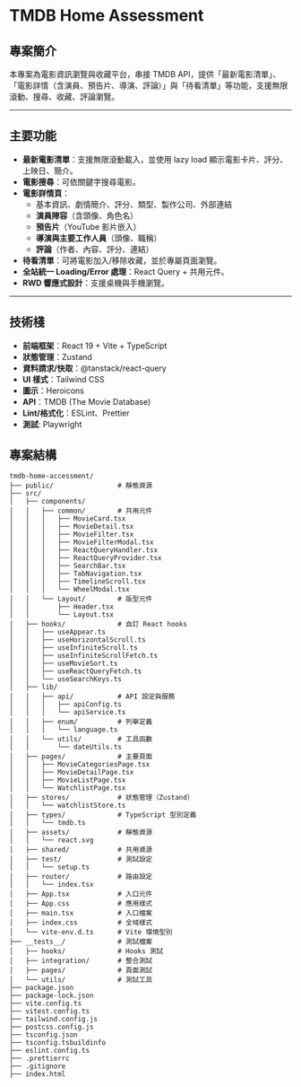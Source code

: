 # TMDB Home Assessment

## 專案簡介

本專案為電影資訊瀏覽與收藏平台，串接 TMDB API，提供「最新電影清單」、「電影詳情（含演員、預告片、導演、評論）」與「待看清單」等功能，支援無限滾動、搜尋、收藏、評論瀏覽。

---

## 主要功能

- **最新電影清單**：支援無限滾動載入，並使用 lazy load 顯示電影卡片、評分、上映日、簡介。
- **電影搜尋**：可依關鍵字搜尋電影。
- **電影詳情頁**：
  - 基本資訊、劇情簡介、評分、類型、製作公司、外部連結
  - **演員陣容**（含頭像、角色名）
  - **預告片**（YouTube 影片嵌入）
  - **導演與主要工作人員**（頭像、職稱）
  - **評論**（作者、內容、評分、連結）
- **待看清單**：可將電影加入/移除收藏，並於專屬頁面瀏覽。
- **全站統一 Loading/Error 處理**：React Query + 共用元件。
- **RWD 響應式設計**：支援桌機與手機瀏覽。

---

## 技術棧

- **前端框架**：React 19 + Vite + TypeScript
- **狀態管理**：Zustand
- **資料請求/快取**：@tanstack/react-query
- **UI 樣式**：Tailwind CSS
- **圖示**：Heroicons
- **API**：TMDB (The Movie Database)
- **Lint/格式化**：ESLint、Prettier
- **測試**: Playwright

## 專案結構

```
tmdb-home-accessment/
├── public/                # 靜態資源
├── src/
│   ├── components/
│   │   ├── common/        # 共用元件
│   │   │   ├── MovieCard.tsx
│   │   │   ├── MovieDetail.tsx
│   │   │   ├── MovieFilter.tsx
│   │   │   ├── MovieFilterModal.tsx
│   │   │   ├── ReactQueryHandler.tsx
│   │   │   ├── ReactQueryProvider.tsx
│   │   │   ├── SearchBar.tsx
│   │   │   ├── TabNavigation.tsx
│   │   │   ├── TimelineScroll.tsx
│   │   │   └── WheelModal.tsx
│   │   └── Layout/        # 版型元件
│   │       ├── Header.tsx
│   │       └── Layout.tsx
│   ├── hooks/             # 自訂 React hooks
│   │   ├── useAppear.ts
│   │   ├── useHorizontalScroll.ts
│   │   ├── useInfiniteScroll.ts
│   │   ├── useInfiniteScrollFetch.ts
│   │   ├── useMovieSort.ts
│   │   ├── useReactQueryFetch.ts
│   │   └── useSearchKeys.ts
│   ├── lib/
│   │   ├── api/           # API 設定與服務
│   │   │   ├── apiConfig.ts
│   │   │   └── apiService.ts
│   │   ├── enum/          # 列舉定義
│   │   │   └── language.ts
│   │   └── utils/         # 工具函數
│   │       └── dateUtils.ts
│   ├── pages/             # 主要頁面
│   │   ├── MovieCategoriesPage.tsx
│   │   ├── MovieDetailPage.tsx
│   │   ├── MovieListPage.tsx
│   │   └── WatchlistPage.tsx
│   ├── stores/            # 狀態管理（Zustand）
│   │   └── watchlistStore.ts
│   ├── types/             # TypeScript 型別定義
│   │   └── tmdb.ts
│   ├── assets/            # 靜態資源
│   │   └── react.svg
│   ├── shared/            # 共用資源
│   ├── test/              # 測試設定
│   │   └── setup.ts
│   ├── router/            # 路由設定
│   │   └── index.tsx
│   ├── App.tsx            # 入口元件
│   ├── App.css            # 應用樣式
│   ├── main.tsx           # 入口檔案
│   ├── index.css          # 全域樣式
│   └── vite-env.d.ts      # Vite 環境型別
├── __tests__/             # 測試檔案
│   ├── hooks/             # Hooks 測試
│   ├── integration/       # 整合測試
│   ├── pages/             # 頁面測試
│   └── utils/             # 測試工具
├── package.json
├── package-lock.json
├── vite.config.ts
├── vitest.config.ts
├── tailwind.config.js
├── postcss.config.js
├── tsconfig.json
├── tsconfig.tsbuildinfo
├── eslint.config.ts
├── .prettierrc
├── .gitignore
├── index.html
```